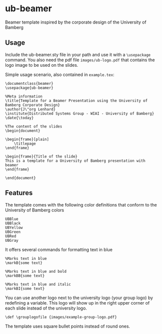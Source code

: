 # ub-beamer

Beamer template inspired by the corporate design of the University of Bamberg

## Usage

Include the ub-beamer.sty file in your path and use it with a `\usepackage` command.
You also need the pdf file `images/ub-logo.pdf` that contains the logo image to be used on the slides.

Simple usage scenario, also contained in `example.tex`:

	\documentclass{beamer}
	\usepackage{ub-beamer}

	%Meta information
	\title{Template for a Beamer Presentation using the University of Bamberg Corporate Design}
	\author{J\"org Lenhard}
	\institute{Distributed Systems Group - WIAI - University of Bamberg}
	\date{\today}

	%The content of the slides
	\begin{document}

	\begin{frame}[plain]
		\titlepage
	\end{frame}

	\begin{frame}{Title of the slide}
	This is a template for a University of Bamberg presentation with beamer
	\end{frame}

	\end{document}
	
## Features
The template comes with the following color definitions that conform to the University of Bamberg colors

	UBBlue
	UBBlack
	UBYellow
	UBGreen
	UBRed
	UBGray
	
It offers several commands for formatting text in blue 

	%Marks text in blue
 	\markB{some text}
 	
 	%Marks text in blue and bold
 	\markBB{some text}
 	
 	%Marks text in blue and italic
 	\markBI{some text}
 	
You can use another logo next to the university logo (your group logo) by redefining a variable.
This logo will show up in the right upper corner of each slide instead of the university logo.

	\def \grouplogofile {images/example-group-logo.pdf}
	
The template uses square bullet points instead of round ones.